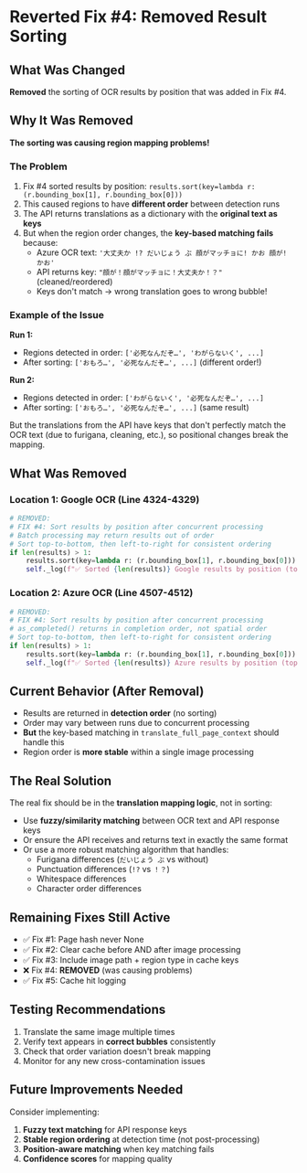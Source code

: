 # Reverted Fix #4: Removed Result Sorting

## What Was Changed
**Removed** the sorting of OCR results by position that was added in Fix #4.

## Why It Was Removed
**The sorting was causing region mapping problems!**

### The Problem
1. Fix #4 sorted results by position: `results.sort(key=lambda r: (r.bounding_box[1], r.bounding_box[0]))`
2. This caused regions to have **different order** between detection runs
3. The API returns translations as a dictionary with the **original text as keys**
4. But when the region order changes, the **key-based matching fails** because:
   - Azure OCR text: `'大丈夫か !? だいじょう ぶ 顔がマッチョに! かお 顔が! かお'`
   - API returns key: `"顔が！顔がマッチョに！大丈夫か！？"` (cleaned/reordered)
   - Keys don't match → wrong translation goes to wrong bubble!

### Example of the Issue
**Run 1:**
- Regions detected in order: `['必死なんだぞ…', 'わがらないく', ...]`
- After sorting: `['おもろ…', '必死なんだぞ…', ...]` (different order!)

**Run 2:**
- Regions detected in order: `['わがらないく', '必死なんだぞ…', ...]`
- After sorting: `['おもろ…', '必死なんだぞ…', ...]` (same result)

But the translations from the API have keys that don't perfectly match the OCR text (due to furigana, cleaning, etc.), so positional changes break the mapping.

## What Was Removed

### Location 1: Google OCR (Line 4324-4329)
```python
# REMOVED:
# FIX #4: Sort results by position after concurrent processing
# Batch processing may return results out of order
# Sort top-to-bottom, then left-to-right for consistent ordering
if len(results) > 1:
    results.sort(key=lambda r: (r.bounding_box[1], r.bounding_box[0]))
    self._log(f"✅ Sorted {len(results)} Google results by position (top-to-bottom, left-to-right)", "debug")
```

### Location 2: Azure OCR (Line 4507-4512)
```python
# REMOVED:
# FIX #4: Sort results by position after concurrent processing
# as_completed() returns in completion order, not spatial order
# Sort top-to-bottom, then left-to-right for consistent ordering
if len(results) > 1:
    results.sort(key=lambda r: (r.bounding_box[1], r.bounding_box[0]))
    self._log(f"✅ Sorted {len(results)} Azure results by position (top-to-bottom, left-to-right)", "debug")
```

## Current Behavior (After Removal)
- Results are returned in **detection order** (no sorting)
- Order may vary between runs due to concurrent processing
- **But** the key-based matching in `translate_full_page_context` should handle this
- Region order is **more stable** within a single image processing

## The Real Solution
The real fix should be in the **translation mapping logic**, not in sorting:
- Use **fuzzy/similarity matching** between OCR text and API response keys
- Or ensure the API receives and returns text in exactly the same format
- Or use a more robust matching algorithm that handles:
  - Furigana differences (`だいじょう ぶ` vs without)
  - Punctuation differences (`!?` vs `！？`)
  - Whitespace differences
  - Character order differences

## Remaining Fixes Still Active
- ✅ Fix #1: Page hash never None
- ✅ Fix #2: Clear cache before AND after image processing
- ✅ Fix #3: Include image path + region type in cache keys
- ❌ Fix #4: **REMOVED** (was causing problems)
- ✅ Fix #5: Cache hit logging

## Testing Recommendations
1. Translate the same image multiple times
2. Verify text appears in **correct bubbles** consistently
3. Check that order variation doesn't break mapping
4. Monitor for any new cross-contamination issues

## Future Improvements Needed
Consider implementing:
1. **Fuzzy text matching** for API response keys
2. **Stable region ordering** at detection time (not post-processing)
3. **Position-aware matching** when key matching fails
4. **Confidence scores** for mapping quality
